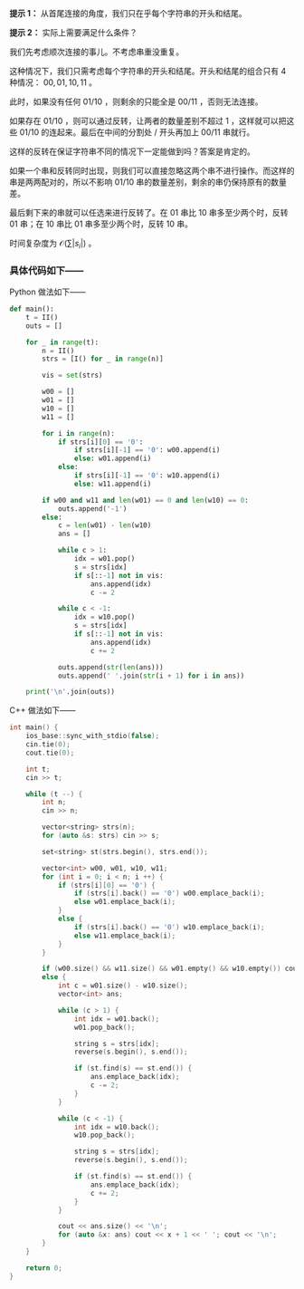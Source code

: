 **提示 1：** 从首尾连接的角度，我们只在乎每个字符串的开头和结尾。

**提示 2：** 实际上需要满足什么条件？

我们先考虑顺次连接的事儿。不考虑串重没重复。

这种情况下，我们只需考虑每个字符串的开头和结尾。开头和结尾的组合只有 $4$ 种情况： $00,01,10,11$ 。

此时，如果没有任何 $01/10$ ，则剩余的只能全是 $00/11$ ，否则无法连接。

如果存在 $01/10$ ，则可以通过反转，让两者的数量差别不超过 $1$ ，这样就可以把这些 $01/10$ 的连起来。最后在中间的分割处 / 开头再加上 $00/11$ 串就行。

这样的反转在保证字符串不同的情况下一定能做到吗？答案是肯定的。

如果一个串和反转同时出现，则我们可以直接忽略这两个串不进行操作。而这样的串是两两配对的，所以不影响 $01/10$ 串的数量差别，剩余的串仍保持原有的数量差。

最后剩下来的串就可以任选来进行反转了。在 $01$ 串比 $10$ 串多至少两个时，反转 $01$ 串；在 $10$ 串比 $01$ 串多至少两个时，反转 $10$ 串。

时间复杂度为 $\mathcal{O}(\sum|s_i|)$ 。

### 具体代码如下——

Python 做法如下——

```Python []
def main():
    t = II()
    outs = []

    for _ in range(t):
        n = II()
        strs = [I() for _ in range(n)]

        vis = set(strs)

        w00 = []
        w01 = []
        w10 = []
        w11 = []

        for i in range(n):
            if strs[i][0] == '0':
                if strs[i][-1] == '0': w00.append(i)
                else: w01.append(i)
            else:
                if strs[i][-1] == '0': w10.append(i)
                else: w11.append(i)

        if w00 and w11 and len(w01) == 0 and len(w10) == 0:
            outs.append('-1')
        else:
            c = len(w01) - len(w10)
            ans = []

            while c > 1:
                idx = w01.pop()
                s = strs[idx]
                if s[::-1] not in vis:
                    ans.append(idx)
                    c -= 2

            while c < -1:
                idx = w10.pop()
                s = strs[idx]
                if s[::-1] not in vis:
                    ans.append(idx)
                    c += 2

            outs.append(str(len(ans)))
            outs.append(' '.join(str(i + 1) for i in ans))

    print('\n'.join(outs))
```

C++ 做法如下——

```cpp []
int main() {
    ios_base::sync_with_stdio(false);
    cin.tie(0);
    cout.tie(0);

    int t;
    cin >> t;

    while (t --) {
        int n;
        cin >> n;

        vector<string> strs(n);
        for (auto &s: strs) cin >> s;

        set<string> st(strs.begin(), strs.end());

        vector<int> w00, w01, w10, w11;
        for (int i = 0; i < n; i ++) {
            if (strs[i][0] == '0') {
                if (strs[i].back() == '0') w00.emplace_back(i);
                else w01.emplace_back(i);
            }
            else {
                if (strs[i].back() == '0') w10.emplace_back(i);
                else w11.emplace_back(i);
            }
        }

        if (w00.size() && w11.size() && w01.empty() && w10.empty()) cout << "-1\n";
        else {
            int c = w01.size() - w10.size();
            vector<int> ans;

            while (c > 1) {
                int idx = w01.back();
                w01.pop_back();

                string s = strs[idx];
                reverse(s.begin(), s.end());

                if (st.find(s) == st.end()) {
                    ans.emplace_back(idx);
                    c -= 2;
                }
            }

            while (c < -1) {
                int idx = w10.back();
                w10.pop_back();

                string s = strs[idx];
                reverse(s.begin(), s.end());

                if (st.find(s) == st.end()) {
                    ans.emplace_back(idx);
                    c += 2;
                }
            }

            cout << ans.size() << '\n';
            for (auto &x: ans) cout << x + 1 << ' '; cout << '\n';
        }
    }

    return 0;
}
```
